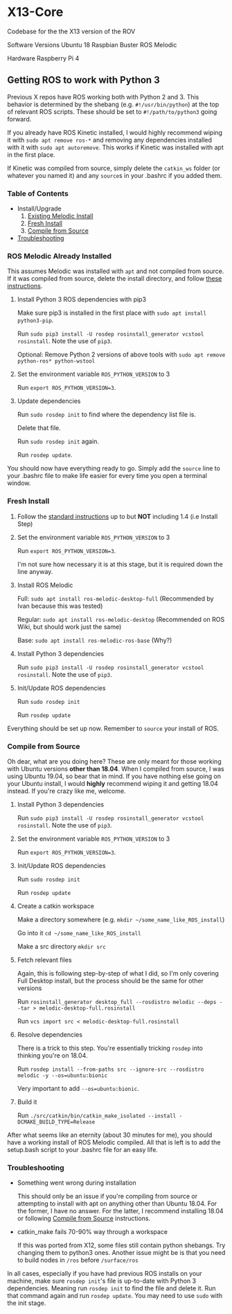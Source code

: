 # X13-Core
Codebase for the the X13 version of the ROV

Software Versions
Ubuntu 18
Raspbian Buster
ROS Melodic

Hardware
Raspberry Pi 4

## Getting ROS to work with Python 3
Previous X repos have ROS working both with Python 2 and 3. This behavior is determined by the shebang (e.g. `#!/usr/bin/python`) at the top of relevant ROS scripts. These should be set to `#!/path/to/python3` going forward.

If you already have ROS Kinetic installed, I would highly recommend wiping it with `sudo apt remove ros-*` and removing any dependencies installed with it with `sudo apt autoremove`. This works if Kinetic was installed with apt in the first place.

If Kinetic was compiled from source, simply delete the `catkin_ws` folder (or whatever you named it) and any `source`s in your .bashrc if you added them.

### Table of Contents
* Install/Upgrade
    1. [Existing Melodic Install](#ros-melodic-already-installed)
    2. [Fresh Install](#fresh-install)
    3. [Compile from Source](#compile-from-source)
* [Troubleshooting](#troubleshooting)

### ROS Melodic Already Installed
This assumes Melodic was installed with `apt` and not compiled from source. If it was compiled from source, delete the install directory, and follow [these instructions](#compile-from-source).

1. Install Python 3 ROS dependencies with pip3

    Make sure pip3 is installed in the first place with `sudo apt install python3-pip`.
    
    Run `sudo pip3 install -U rosdep rosinstall_generator vcstool rosinstall`. Note the use of `pip3`.

    Optional: Remove Python 2 versions of above tools with `sudo apt remove python-ros* python-wstool`

2. Set the environment variable `ROS_PYTHON_VERSION` to 3

    Run `export ROS_PYTHON_VERSION=3`.

3. Update dependencies

    Run `sudo rosdep init` to find where the dependency list file is.

    Delete that file.

    Run `sudo rosdep init` again.

    Run `rosdep update`.

You should now have everything ready to go. Simply add the `source` line to your .bashrc file to make life easier for every time you open a terminal window.
    
### Fresh Install

1. Follow the [standard instructions](http://wiki.ros.org/melodic/Installation/Ubuntu) up to but **NOT** including 1.4 (i.e Install Step)
2. Set the environment variable `ROS_PYTHON_VERSION` to 3

    Run `export ROS_PYTHON_VERSION=3`.

    I'm not sure how necessary it is at this stage, but it is required down the line anyway.

3. Install ROS Melodic

    Full: `sudo apt install ros-melodic-desktop-full` (Recommended by Ivan because this was tested)

    Regular: `sudo apt install ros-melodic-desktop` (Recommended on ROS Wiki, but should work just the same)

    Base: `sudo apt install ros-melodic-ros-base` (Why?)

4. Install Python 3 dependencies

    Run `sudo pip3 install -U rosdep rosinstall_generator vcstool rosinstall`. Note the use of `pip3`.

5. Init/Update ROS dependencies

    Run `sudo rosdep init`

    Run `rosdep update`

Everything should be set up now. Remember to `source` your install of ROS.

### Compile from Source
Oh dear, what are you doing here? These are only meant for those working with Ubuntu versions **other than 18.04**. When I compiled from source, I was using Ubuntu 19.04, so bear that in mind. If you have nothing else going on your Ubuntu install, I would **highly** recommend wiping it and getting 18.04 instead. If you're crazy like me, welcome.

1. Install Python 3 dependencies

    Run `sudo pip3 install -U rosdep rosinstall_generator vcstool rosinstall`. Note the use of `pip3`.

2. Set the environment variable `ROS_PYTHON_VERSION` to 3

    Run `export ROS_PYTHON_VERSION=3`.

3. Init/Update ROS dependencies

    Run `sudo rosdep init`

    Run `rosdep update`

3. Create a catkin workspace

    Make a directory somewhere (e.g. `mkdir ~/some_name_like_ROS_install`)

    Go into it `cd ~/some_name_like_ROS_install`

    Make a src directory `mkdir src`

4. Fetch relevant files

    Again, this is following step-by-step of what I did, so I'm only covering Full Desktop install, but the process should be the same for other versions

    Run `rosinstall_generator desktop_full --rosdistro melodic --deps --tar > melodic-desktop-full.rosinstall`

    Run `vcs import src < melodic-desktop-full.rosinstall`

5. Resolve dependencies

    There is a trick to this step. You're essentially tricking `rosdep` into thinking you're on 18.04.

    Run `rosdep install --from-paths src --ignore-src --rosdistro melodic -y --os=ubuntu:bionic`

    Very important to add `--os=ubuntu:bionic`.

6. Build it
    
    Run `./src/catkin/bin/catkin_make_isolated --install -DCMAKE_BUILD_TYPE=Release`

After what seems like an eternity (about 30 minutes for me), you should have a working install of ROS Melodic compiled. All that is left is to add the setup.bash script to your .bashrc file for an easy life.

### Troubleshooting
* Something went wrong during installation
    
    This should only be an issue if you're compiling from source or attempting to install with apt on anything other than Ubuntu 18.04. For the former, I have no answer. For the latter, I recommend installing 18.04 or following [Compile from Source](#compile-from-source) instructions.

* catkin_make fails 70-90% way through a workspace

    If this was ported from X12, some files still contain python shebangs. Try changing them to python3 ones.
    Another issue might be is that you need to build nodes in `/ros` before `/surface/ros`

In all cases, especially if you have had previous ROS installs on your machine, make sure `rosdep init`'s file is up-to-date with Python 3 dependencies. Meaning run `rosdep init` to find the file and delete it. Run that command again and run `rosdep update`. You may need to use `sudo` with the init stage.